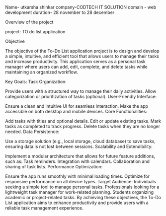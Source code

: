  Name- utkarsha shinkar
 company-CODTECH IT SOLUTION
 domain - web development
 duration- 28 november to 28 december

 Overview of the project

 project: TO do list application

 Objective 
 
 The objective of the To-Do List application project is to design and develop a simple, intuitive, and efficient tool that allows users to manage their tasks and increase productivity. This application serves as a personal task manager where users can add, edit, complete, and delete tasks while maintaining an organized workflow.

Key Goals:
Task Organization:

Provide users with a structured way to manage their daily activities.
Allow categorization or prioritization of tasks (optional).
User-Friendly Interface:

Ensure a clean and intuitive UI for seamless interaction.
Make the app accessible on both desktop and mobile devices.
Core Functionalities:

Add tasks with titles and optional details.
Edit or update existing tasks.
Mark tasks as completed to track progress.
Delete tasks when they are no longer needed.
Data Persistence:

Use a storage solution (e.g., local storage, cloud database) to save tasks, ensuring data is not lost between sessions.
Scalability and Extendibility:

Implement a modular architecture that allows for future feature additions, such as:
Task reminders.
Integration with calendars.
Collaboration and sharing of task lists.
Performance Optimization:

Ensure the app runs smoothly with minimal loading times.
Optimize for responsive performance on all device types.
Target Audience:
Individuals seeking a simple tool to manage personal tasks.
Professionals looking for a lightweight task manager for work-related planning.
Students organizing academic or project-related tasks.
By achieving these objectives, the To-Do List application aims to enhance productivity and provide users with a reliable task management experience.
